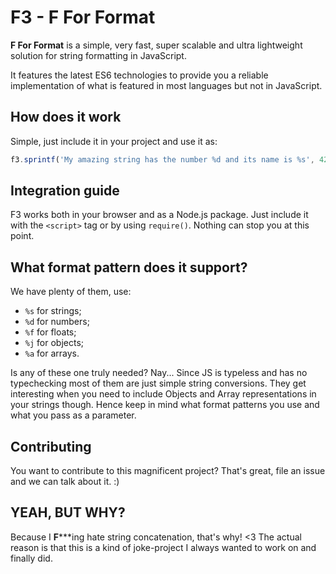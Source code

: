 # F3 - F For Format

**F For Format** is a simple, very fast, super scalable and ultra lightweight solution for string formatting in JavaScript.

It features the latest ES6 technologies to provide you a reliable implementation of what is featured in most languages but not in JavaScript.


## How does it work

Simple, just include it in your project and use it as:

```js
f3.sprintf('My amazing string has the number %d and its name is %s', 42, 'Bob');
```

## Integration guide
F3 works both in your browser and as a Node.js package. Just include it with the `<script>` tag or by using `require()`. Nothing can stop you at this point.

## What format pattern does it support?
We have plenty of them, use:
* `%s` for strings;
* `%d` for numbers;
* `%f` for floats;
* `%j` for objects;
* `%a` for arrays.

Is any of these one truly needed? Nay... Since JS is typeless and has no typechecking most of them are just simple string conversions. They get interesting when you need to include Objects and Array representations in your strings though. Hence keep in mind what format patterns you use and what you pass as a parameter.

## Contributing
You want to contribute to this magnificent project? That's great, file an issue and we can talk about it. :)

## YEAH, BUT WHY?

Because I **F*****ing hate string concatenation, that's why! <3
The actual reason is that this is a kind of joke-project I always wanted to work on and finally did.
